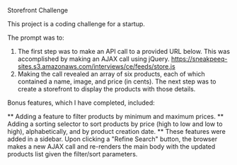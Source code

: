 Storefront Challenge

This project is a coding challenge for a startup.

The prompt was to:

1. The first step was to make an API call to a provided URL below. This was accomplished by making an AJAX call using jQuery.
https://sneakpeeq-sites.s3.amazonaws.com/interviews/ce/feeds/store.js
2. Making the call revealed an array of six products, each of which contained a name, image, and price (in cents).
The next step was to create a storefront to display the products with those details.

Bonus features, which I have completed, included:

** Adding a feature to filter products by minimum and maximum prices.
** Adding a sorting selector to sort products by price (high to low and low to high), alphabetically, and by product creation date.
** These features were added in a sidebar. Upon clicking a "Refine Search" button, the browser makes a new AJAX call and re-renders the main body with the updated products list given the filter/sort parameters.

